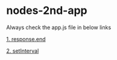 # nodes-2nd-app
Always check the app.js file in below links

[1. response.end](https://github.com/dabc4694/nodes-2nd-app/tree/1.-response.end)

[2. setInterval](https://github.com/dabc4694/nodes-2nd-app/tree/2.-setInterval-characteristic-and-response.write)

